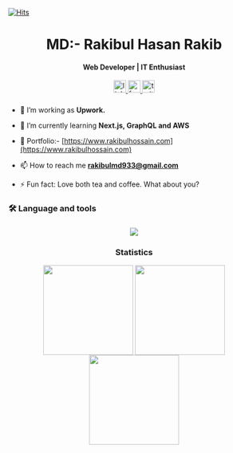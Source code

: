 [![Hits](https://hits.seeyoufarm.com/api/count/incr/badge.svg?url=https%3A%2F%2Fgithub.com%2Frakibulhasan933&count_bg=%2379C83D&title_bg=%23555555&icon=github.svg&icon_color=%23E7E7E7&title=Profile+Views&edge_flat=false)](https://hits.seeyoufarm.com)
<h1 align="center">MD:- Rakibul Hasan Rakib</h1>
<h4 align="center">Web Developer |  IT Enthusiast</h4>
<div align="center">
  <a href="https://www.linkedin.com/in/rakibulhossainrakib/" target="_blank">
    <img src="https://img.shields.io/static/v1?message=LinkedIn&logo=linkedin&label=&color=0077B5&logoColor=white&labelColor=&style=for-the-badge" height="25" alt="linkedin logo"  />
  </a>
  <a href="https://www.facebook.com/mdrakibulhasan.rakib6/" target="_blank">
    <img src="https://img.shields.io/static/v1?message=Facebook&logo=facebook&label=&color=1877F2&logoColor=white&labelColor=&style=for-the-badge" height="25" alt="facebook"  />
  </a>
  <a href="https://twitter.com/rakibul_hasan80" target="_blank">
    <img src="https://img.shields.io/static/v1?message=Twitter&logo=twitter&label=&color=1DA1F2&logoColor=white&labelColor=&style=for-the-badge" height="25" alt="twitter logo"  />
  </a>
</div>

###


###


- 🔭 I’m working as **Upwork.** 

- 🌱 I’m currently learning **Next.js, GraphQL and AWS**

- 📝 Portfolio:- [https://www.rakibulhossain.com](https://www.rakibulhossain.com)

- 📫 How to reach me **rakibulmd933@gmail.com**
  
 - ⚡ Fun fact: Love both tea and coffee. What about you?


###

<h3 align="left">🛠 Language and tools</h3>

###
<p align="center">
    <img src="https://skillicons.dev/icons?i=typescript,javascript,react,nextjs,nodejs,git,tailwind,sass,express,graphql,redux,firebase,prisma,kubernetes,docker,apollo,aws,vercel,mongodb,mysql,planetscale,postgres,redis,threejs,postman,jest,babel,bootstrap,cloudflare,supabase" />
</p>

###
<h3 align="center">Statistics</h3>
<div align="center">
<img align="center" src="http://github-profile-summary-cards.vercel.app/api/cards/most-commit-language?username=rakibulhasan933&theme=dark" height="180em" />
<img align="center" src="http://github-profile-summary-cards.vercel.app/api/cards/productive-time?username=rakibulhasan933&theme=dark" height="180em" />
<img align="center" src="http://github-profile-summary-cards.vercel.app/api/cards/profile-details?username=rakibulhasan933&theme=dark" height="180em" />
</div>
